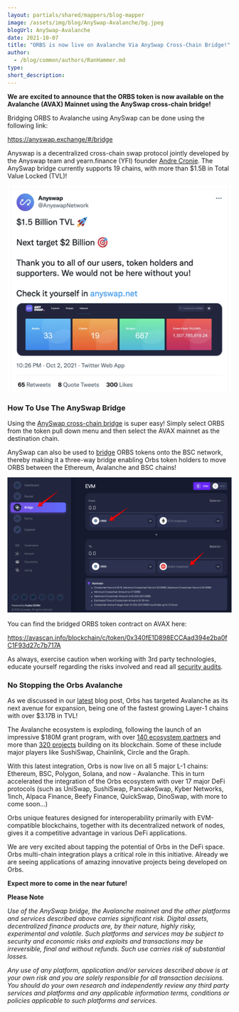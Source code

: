 ```yaml
---
layout: partials/shared/mappers/blog-mapper
image: /assets/img/blog/AnySwap-Avalanche/bg.jpeg
blogUrl: AnySwap-Avalanche
date: 2021-10-07
title: "ORBS is now live on Avalanche Via AnySwap Cross-Chain Bridge!"
author:
  - /blog/common/authors/RanHammer.md
type:
short_description:
---
```


**We are excited to announce that the ORBS token is now available on the Avalanche (AVAX) Mainnet using the AnySwap cross-chain bridge!**

Bridging ORBS to Avalanche using AnySwap can be done using the following link:

<https://anyswap.exchange/#/bridge>

Anyswap is a decentralized cross-chain swap protocol jointly developed by the Anyswap team and yearn.finance (YFI) founder [Andre Cronje](https://twitter.com/AndreCronjeTech/status/1373209332167417858?s=20). The AnySwap bridge currently supports 19 chains, with more than $1.5B in Total Value Locked (TVL)!

[![](/assets/img/blog/AnySwap-Avalanche/img1.png)](https://twitter.com/AnyswapNetwork/status/1444383279763894277)

### How To Use The AnySwap Bridge

Using the [AnySwap cross-chain bridge](https://anyswap.exchange/#/bridge) is super easy! Simply select ORBS from the token pull down menu and then select the AVAX mainnet as the destination chain.

AnySwap can also be used to [bridge](https://www.orbs.com/orbs-is-now-live-on-binance-smart-chain-via-anyswap-cross-chain-bridge/) ORBS tokens onto the BSC network, thereby making it a three-way bridge enabling Orbs token holders to move ORBS between the Ethereum, Avalanche and BSC chains!

![](/assets/img/blog/AnySwap-Avalanche/img2.png)

You can find the bridged ORBS token contract on AVAX here:

<https://avascan.info/blockchain/c/token/0x340fE1D898ECCAad394e2ba0fC1F93d27c7b717A>

As always, exercise caution when working with 3rd party technologies, educate yourself regarding the risks involved and read all [security audits](https://github.com/anyswap/Anyswap-Audit/blob/master/SlowMist/AnySwap%20CrossChain-Bridge%20Security%20Audit%20Report.pdf).

### No Stopping the Orbs Avalanche

As we discussed in our [latest](https://www.orbs.com/Orbs-Coming-to-Avalanche/) blog post, Orbs has targeted Avalanche as its next avenue for expansion, being one of the fastest growing Layer-1 chains with over $3.17B in TVL!

The Avalanche ecosystem is exploding, following the launch of an impressive $180M grant program, with over [140 ecosystem partners](https://ecosystem.avax.network/marketplace?tag=) and more than [320 projects](https://www.avax-projects.com/) building on its blockchain. Some of these include major players like SushiSwap, Chainlink, Circle and the Graph.

With this latest integration, Orbs is now live on all 5 major L-1 chains: Ethereum, BSC, Polygon, Solana, and now - Avalanche. This in turn accelerated the integration of the Orbs ecosystem with over 17 major DeFi protocols (such as UniSwap, SushiSwap, PancakeSwap, Kyber Networks, 1inch, Alpaca Finance, Beefy Finance, QuickSwap, DinoSwap, with more to come soon...)

Orbs unique features designed for interoperability primarily with EVM-compatible blockchains, together with its decentralized network of nodes, gives it a competitive advantage in various DeFi applications.

We are very excited about tapping the potential of Orbs in the DeFi space. Orbs multi-chain integration plays a critical role in this initiative. Already we are seeing applications of amazing innovative projects being developed on Orbs.

**Expect more to come in the near future!**

<div class='line-separator'></div>

**Please Note**

_Use of the AnySwap bridge, the Avalanche mainnet and the other platforms and services described above carries significant risk. Digital assets, decentralized finance products are, by their nature, highly risky, experimental and volatile. Such platforms and services may be subject to security and economic risks and exploits and transactions may be irreversible, final and without refunds. Such use carries risk of substantial losses._

_Any use of any platform, application and/or services described above is at your own risk and you are solely responsible for all transaction decisions. You should do your own research and independently review any third party services and platforms and any applicable information terms, conditions or policies applicable to such platforms and services._
